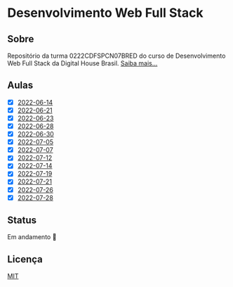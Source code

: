 # Desenvolvimento Web Full Stack

## Sobre

Repositório da turma 0222CDFSPCN07BRED do curso de Desenvolvimento Web Full Stack da Digital House Brasil. [Saiba mais...](https://www.digitalhouse.com/br/produtos/programacao/desenvolvimento-web-full-stack)

## Aulas

- [x] [2022-06-14](./2022-06-14/README.md)
- [x] [2022-06-21](./2022-06-21/README.md)
- [x] [2022-06-23](./2022-06-23/README.md)
- [x] [2022-06-28](./2022-06-28/README.md)
- [x] [2022-06-30](./2022-06-30/README.md)
- [x] [2022-07-05](./2022-07-05/README.md)
- [x] [2022-07-07](./2022-07-07/README.md)
- [x] [2022-07-12](./2022-07-12/README.md)
- [x] [2022-07-14](./2022-07-14/README.md)
- [x] [2022-07-19](./2022-07-19/README.md)
- [x] [2022-07-21](./2022-07-21/README.md)
- [x] [2022-07-26](./2022-07-26/README.md)
- [x] [2022-07-28](./2022-07-28/README.md)

## Status

Em andamento 🚧

## Licença

[MIT](./LICENSE)
